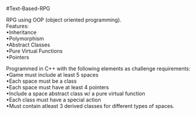 #Text-Based-RPG

RPG using OOP (object oriented programming).  
Features:  
	•Inheritance  
	•Polymorphism  
	•Abstract Classes  
	•Pure Virtual Functions  
	•Pointers  
	
Programmed in C++ with the following elements as challenge requirements:  
  •Game must include at least 5 spaces  
  •Each space must be a class  
  •Each space must have at least 4 pointers  
  •Include a space abstract class w/ a pure virtual function  
  •Each class must have a special action  
  •Must contain atleast 3 derived classes for different types of spaces.  
